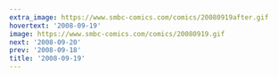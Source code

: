 ```yaml
---
extra_image: https://www.smbc-comics.com/comics/20080919after.gif
hovertext: '2008-09-19'
image: https://www.smbc-comics.com/comics/20080919.gif
next: '2008-09-20'
prev: '2008-09-18'
title: '2008-09-19'
---
```

